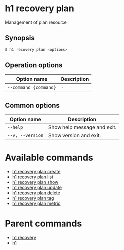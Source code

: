 
# h1 recovery plan

Management of plan resource

## Synopsis

```bash
$ h1 recovery plan <options>
```

## Operation options

| Option name               | Description |
| ------------------------- | ----------- |
| ```--command {command}``` | -           |

## Common options

| Option name          | Description                 |
| -------------------- | --------------------------- |
| ```--help```         | Show help message and exit. |
| ```--v, --version``` | Show version and exit.      |

# Available commands

* [h1 recovery plan create](./create/README.md)
* [h1 recovery plan list](./list/README.md)
* [h1 recovery plan show](./show/README.md)
* [h1 recovery plan update](./update/README.md)
* [h1 recovery plan delete](./delete/README.md)
* [h1 recovery plan tag](./tag/README.md)
* [h1 recovery plan metric](./metric/README.md)

# Parent commands

* [h1 recovery](./../README.md)
* [h1](./../../README.md)

